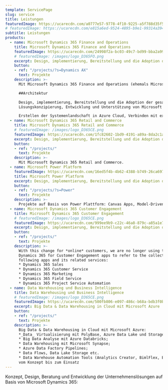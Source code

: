 ```yaml
---
template: ServicePage
slug: service
title: Leistungen
featuredImage: https://ucarecdn.com/a0777e57-9778-4f10-9225-a5f788d35f56/
# featuredImage: https://ucarecdn.com/e815a6ed-9524-4895-b9e1-99314a394871/
subtitle: Leistungen
products:
  - name: Microsoft Dynamics 365 Finance and Operations
    title: Microsoft Dynamics 365 Finance and Operations
    featuredImage: https://ucarecdn.com/24998f2a-bc03-49c7-bd99-bba2a9939b4a/
    # featuredImage: /images/logo_D365FO.png
    excerpt: Design, implementierung, Bereitstellung und die Adoption der gesamten Lösungstechnologie  in Ihre Organisation.
    button: 
    - ref: "/projects/?s=Dynamics AX"
      text: Projekte
    description: >-
      Mit Microsoft Dynamics 365 Finance and Operations (ehemals Microsoft Dynamics AX 2012 / 2009, Microsoft Dynamics AX 4.0 / Microsoft Dynamics Axapta 3.0 ) bin ich seit Jahr 2004 tätig. Als externer Service Provider für Microsoft fange ich an, Service Packs für Version 3.0 zu liefern, seitdem gab es viele Projekte, wo ich in die gesamten Produkt Lebenskeis engagiert war.

      ##Architektur

      Design, implementierung, Bereitstellung und die Adoption der gesamten Lösungstechnologie  in Ihre Organisation.
      Lösungskonzipierung, Entwicklung und Unterstützung von Microsoft Dynamics D365 for Finance and Operations / AX für verschiedenen Branchen (Bekleidung & Textil, Stahlrohren, Bankzahlungen, Brauerei, Papierindustrie), Ausarbeiten technischen Einsätzen und Konzipieren von Design des Systems.

      Erstellen der Systemenlandschaft in Azure Cloud, Verbinden mit externen Systemen mithilfe verschiedenen Technologien (OData, Dual Write, Recurring Integration, Batch Data API)
  - name: Microsoft Dynamics 365 Retail and Commerce
    title: Microsoft Dynamics 365 Retail and Commerce
    # featuredImage: /images/logo_D365CE.png
    featuredImage: https://ucarecdn.com/1fc82602-1bd9-4191-a89a-8da2c1a9ba76/
    excerpt: Design, implementierung, Bereitstellung und die Adoption der gesamten Lösungstechnologie  in Ihre Organisation.
    button: 
    - ref: "/projects/"
      text: Projekte
    description: >-
      Mit Microsoft Dynamics 365 Retail and Commerce.
  - name: Microsoft Power Platform
    featuredImage: https://ucarecdn.com/16ed5f4b-4b62-4388-b749-26ca6971d8ba/
    title: Microsoft Power Platform
    excerpt: Design, implementierung, Bereitstellung und die Adoption der gesamten Lösungstechnologie  in Ihre Organisation.
    button: 
    - ref: "/projects/?s=Power"
      text: Projekte
    description: >-
      Projekte auf Basis von Power Plattform: Canvas Apps, Model-Driven Apps, Portals.
  - name: Microsoft Dynamics 365 Customer Engagement
    title: Microsoft Dynamics 365 Customer Engagement
    # featuredImage: /images/logo_D365CE.png
    featuredImage: https://ucarecdn.com/999ee9b9-c22c-46a8-879c-a85a1e733908/
    excerpt: Design, implementierung, Bereitstellung und die Adoption der gesamten Lösungstechnologie  in Ihre Organisation.
    button: 
    - ref: "/projects/"
      text: Projekte
    description: >-
      With this change for *online* customers, we are no longer using the term
      Dynamics 365 for Customer Engagement apps to refer to the collection of
      following apps and its related services:
      * Dynamics 365 Sales
      * Dynamics 365 Customer Service
      * Dynamics 365 Marketing
      * Dynamics 365 Field Service
      * Dynamics 365 Project Service Automation
  - name: Data Warehousing und Business Intelligence
    title: Data Warehousing und Business Intelligence
    # featuredImage: /images/logo_D365CE.png
    featuredImage: https://ucarecdn.com/500fb806-e097-486c-b68a-bdb3f0b1d443/
    excerpt: Big Data & Data Warehousing in Cloud mit Microsoft Azure
    button: 
    - ref: "/projects/"
      text: Projekte
    description: >-
      Big Data & Data Warehousing in Cloud mit Microsoft Azure:
      *_Data_ Virtualisierung mit PolyBase, Azure Data Lake und Storage Containers;
      * Big Data Analyse mit Azure Databricks;
      * Data Warehousing mit Microsoft Synapse;
      * Azure Data Factory Pipelines;
      * Data Flows, Data Lake Storage etc.
      * Data Warehouse Automation Tools (Analytics Creator, BimlFlex, Biml Studio)
      vom Konzept bis zum Einsatz
---
```

Konzept, Design, Beratung und Entwicklung der Unternehmenslösungen auf Basis von Microsoft Dynamics 365:
